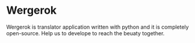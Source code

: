 # Wergerok

Wergerok is translator application written with python and it is completely open-source. Help us to develope to reach the beuaty together.
